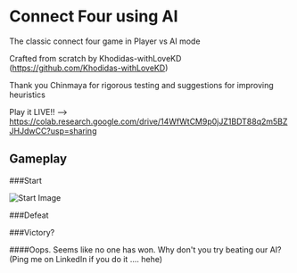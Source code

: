 # Connect Four using AI
The classic connect four game in Player vs AI mode

Crafted from scratch by Khodidas-withLoveKD (https://github.com/Khodidas-withLoveKD)

Thank you Chinmaya for rigorous testing and suggestions for improving heuristics

Play it LIVE!! --> https://colab.research.google.com/drive/14WfWtCM9p0jJZ1BDT88q2m5BZJHJdwCC?usp=sharing

## Gameplay
###Start

![Start Image](https://drive.google.com/file/d/1BvTGno55YanTqndnE9pfK9dQTvKrj5_q/view?usp=sharing)

###Defeat

###Victory?

####Oops. Seems like no one has won. Why don't you try beating our AI? (Ping me on LinkedIn if you do it .... hehe)
